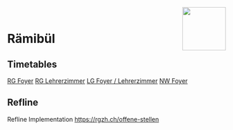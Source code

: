 
<img src="https://www.rgzh.ch/themes/AK/svg/rb/lion.svg" align="right" height="100" width="100" >
<br>

# Rämibül

## Timetables
[RG Foyer](https://iselin-it.github.io/Raemibuel/Timetables/RG_Foyer.html)
[RG Lehrerzimmer](https://iselin-it.github.io/Raemibuel/Timetables/RG_Lehrerzimmer.html)
[LG Foyer / Lehrerzimmer](https://iselin-it.github.io/Raemibuel/Timetables/LG_Foyer_Lehrerzimmer.html)
[NW Foyer](https://iselin-it.github.io/Raemibuel/Timetables/NW_Foyer.html)



## Refline
Refline Implementation 
https://rgzh.ch/offene-stellen
